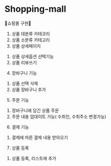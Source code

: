 # Shopping-mall

🛒쇼핑몰 구현🛒


1. 상품 대분류 카테코리
2. 상품 소분류 카테고리
3. 상품 상세페이지
  1) 상품 상세옵션 선택기능
  2) 상품 리뷰쓰기
4. 장바구니 기능
  1) 상품 선택 삭제 
  2) 상품 장바구니 추가
5. 주문 기능
  1) 장바구니에 담긴 상품 주문
  2) 주문 내용 업데이트 가능( 수취인, 수취주소 변경가능)
6. 결제 기능 
  1) 결제에 따른 결제 내용 받아오기
7. 상품 등록
  1) 상품 등록, 리스트에 추가
 
